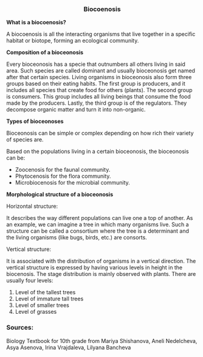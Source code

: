 <div align="center">
  <h3>Biocoenosis</h3>
</div>

**What is a biocoenosis?** 

A biocoenosis is all the interacting organisms that live together in a specific habitat or biotope, forming an ecological community.

**Composition of a bioceonosis**

Every bioceonosis has a specie that outnumbers all others living in said area. Such species are called dominant and usually bioceonosis get named after that certain species. Living organisms in bioceonosis also form three groups based on their eating habits. The first group is producers, and it includes all species that create food for others (plants). The second group is consumers. This group includes all living beings that consume the food made by the producers. Lastly, the third group is of the regulators. They decompose organic matter and turn it into non-organic.

**Types of bioceonoses**

Bioceonosis can be simple or complex depending on how rich their variety of species are.

Based on the populations living in a certain bioceonosis, the bioceonosis can be:

- Zoocenosis for the faunal community.
- Phytocenosis for the flora community.
- Microbiocenosis for the microbial community.

**Morphological structure of a bioceonosis**

Horizontal structure:

It describes the way different populations can live one a top of another. As an example, we can imagine a tree in which many organisms live. Such a structure can be called a consortium where the tree is a determinant and the living organisms (like bugs, birds, etc.) are consorts.

Vertical structure:

It is associated with the distribution of organisms in a vertical direction. The vertical structure is expressed by having various levels in height in the biocenosis. The stage distribution is mainly observed with plants. There are usually four levels:

1. Level of the tallest trees
1. Level of immature tall trees
1. Level of smaller trees
1. Level of grasses

<h3>Sources:</h3>
<p>Biology Textbook for 10th grade from Mariya Shishanova, Aneli Nedelcheva, Asya Asenova, Irina Vrajdaleva, Lilyana Bancheva</p>